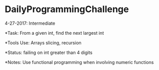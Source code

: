 # DailyProgrammingChallenge
4-27-2017: Intermediate

*Task: From a given int, find the next largest int

*Tools Use: Arrays slicing, recursion

*Status: failing on int greater than 4 digits

*Notes: Use functional programming when involving numeric functions

